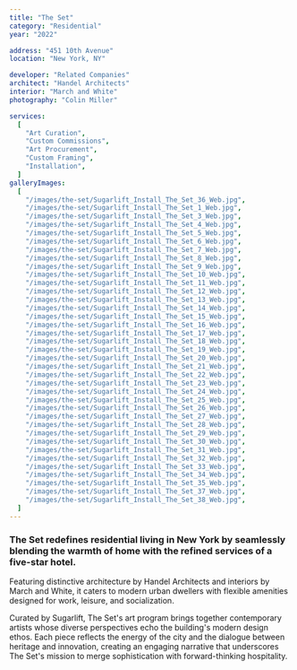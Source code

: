 ```yaml
---
title: "The Set"
category: "Residential"
year: "2022"

address: "451 10th Avenue"
location: "New York, NY"

developer: "Related Companies"
architect: "Handel Architects"
interior: "March and White"
photography: "Colin Miller"

services:
  [
    "Art Curation",
    "Custom Commissions",
    "Art Procurement",
    "Custom Framing",
    "Installation",
  ]
galleryImages:
  [
    "/images/the-set/Sugarlift_Install_The_Set_36_Web.jpg",
    "/images/the-set/Sugarlift_Install_The_Set_1_Web.jpg",
    "/images/the-set/Sugarlift_Install_The_Set_3_Web.jpg",
    "/images/the-set/Sugarlift_Install_The_Set_4_Web.jpg",
    "/images/the-set/Sugarlift_Install_The_Set_5_Web.jpg",
    "/images/the-set/Sugarlift_Install_The_Set_6_Web.jpg",
    "/images/the-set/Sugarlift_Install_The_Set_7_Web.jpg",
    "/images/the-set/Sugarlift_Install_The_Set_8_Web.jpg",
    "/images/the-set/Sugarlift_Install_The_Set_9_Web.jpg",
    "/images/the-set/Sugarlift_Install_The_Set_10_Web.jpg",
    "/images/the-set/Sugarlift_Install_The_Set_11_Web.jpg",
    "/images/the-set/Sugarlift_Install_The_Set_12_Web.jpg",
    "/images/the-set/Sugarlift_Install_The_Set_13_Web.jpg",
    "/images/the-set/Sugarlift_Install_The_Set_14_Web.jpg",
    "/images/the-set/Sugarlift_Install_The_Set_15_Web.jpg",
    "/images/the-set/Sugarlift_Install_The_Set_16_Web.jpg",
    "/images/the-set/Sugarlift_Install_The_Set_17_Web.jpg",
    "/images/the-set/Sugarlift_Install_The_Set_18_Web.jpg",
    "/images/the-set/Sugarlift_Install_The_Set_19_Web.jpg",
    "/images/the-set/Sugarlift_Install_The_Set_20_Web.jpg",
    "/images/the-set/Sugarlift_Install_The_Set_21_Web.jpg",
    "/images/the-set/Sugarlift_Install_The_Set_22_Web.jpg",
    "/images/the-set/Sugarlift_Install_The_Set_23_Web.jpg",
    "/images/the-set/Sugarlift_Install_The_Set_24_Web.jpg",
    "/images/the-set/Sugarlift_Install_The_Set_25_Web.jpg",
    "/images/the-set/Sugarlift_Install_The_Set_26_Web.jpg",
    "/images/the-set/Sugarlift_Install_The_Set_27_Web.jpg",
    "/images/the-set/Sugarlift_Install_The_Set_28_Web.jpg",
    "/images/the-set/Sugarlift_Install_The_Set_29_Web.jpg",
    "/images/the-set/Sugarlift_Install_The_Set_30_Web.jpg",
    "/images/the-set/Sugarlift_Install_The_Set_31_Web.jpg",
    "/images/the-set/Sugarlift_Install_The_Set_32_Web.jpg",
    "/images/the-set/Sugarlift_Install_The_Set_33_Web.jpg",
    "/images/the-set/Sugarlift_Install_The_Set_34_Web.jpg",
    "/images/the-set/Sugarlift_Install_The_Set_35_Web.jpg",
    "/images/the-set/Sugarlift_Install_The_Set_37_Web.jpg",
    "/images/the-set/Sugarlift_Install_The_Set_38_Web.jpg",
  ]
---
```


### The Set redefines residential living in New York by seamlessly blending the warmth of home with the refined services of a five-star hotel.

Featuring distinctive architecture by Handel Architects and interiors by March and White, it caters to modern urban dwellers with flexible amenities designed for work, leisure, and socialization.

Curated by Sugarlift, The Set's art program brings together contemporary artists whose diverse perspectives echo the building's modern design ethos. Each piece reflects the energy of the city and the dialogue between heritage and innovation, creating an engaging narrative that underscores The Set's mission to merge sophistication with forward-thinking hospitality.
